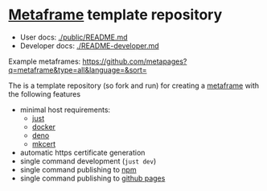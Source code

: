 # [Metaframe](https://metapages.org/) template repository

  - User docs: [./public/README.md](./public/README.md)
  - Developer docs: [./README-developer.md](./README-developer.md)

Example metaframes: https://github.com/metapages?q=metaframe&type=all&language=&sort=

The is a template repository (so fork and run) for creating a [metaframe](https://metapages.org/) with the following features
  - minimal host requirements:
    - [just](https://github.com/casey/just)
    - [docker](https://docs.docker.com/get-started/)
    - [deno](https://deno.land/manual/getting_started/installation)
    - [mkcert](https://github.com/FiloSottile/mkcert#installation)
  - automatic https certificate generation
  - single command development (`just dev`)
  - single command publishing to [npm](https://www.npmjs.com/)
  - single command publishing to [github pages](https://pages.github.com/)
